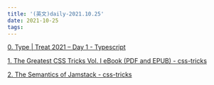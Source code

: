 ```yaml
---
title: '(英文)daily-2021.10.25'
date: 2021-10-25
tags:
---
```


[0. Type | Treat 2021 – Day 1 - Typescript](https://devblogs.microsoft.com/typescript/type-treat-2021-day-1/)

[1. The Greatest CSS Tricks Vol. I eBook (PDF and EPUB) - css-tricks](https://css-tricks.com/the-greatest-css-tricks-vol-i-ebook-pdf-and-epub/)

[2. The Semantics of Jamstack - css-tricks](https://css-tricks.com/the-semantics-of-jamstack/)